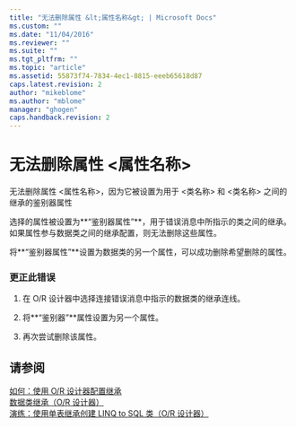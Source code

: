 ```yaml
---
title: "无法删除属性 &lt;属性名称&gt; | Microsoft Docs"
ms.custom: ""
ms.date: "11/04/2016"
ms.reviewer: ""
ms.suite: ""
ms.tgt_pltfrm: ""
ms.topic: "article"
ms.assetid: 55873f74-7834-4ec1-8815-eeeb65618d87
caps.latest.revision: 2
author: "mikeblome"
ms.author: "mblome"
manager: "ghogen"
caps.handback.revision: 2
---
```

# 无法删除属性 &lt;属性名称&gt;
无法删除属性 \<属性名称\>，因为它被设置为用于 \<类名称\> 和 \<类名称\> 之间的继承的鉴别器属性  
  
 选择的属性被设置为**“鉴别器属性”**，用于错误消息中所指示的类之间的继承。如果属性参与数据类之间的继承配置，则无法删除这些属性。  
  
 将**“鉴别器属性”**设置为数据类的另一个属性，可以成功删除希望删除的属性。  
  
### 更正此错误  
  
1.  在 O\/R 设计器中选择连接错误消息中指示的数据类的继承连线。  
  
2.  将**“鉴别器”**属性设置为另一个属性。  
  
3.  再次尝试删除该属性。  
  
## 请参阅  
 [如何：使用 O\/R 设计器配置继承](../data-tools/how-to-configure-inheritance-by-using-the-o-r-designer.md)   
 [数据类继承（O\/R 设计器）](../data-tools/data-class-inheritance-o-r-designer.md)   
 [演练：使用单表继承创建 LINQ to SQL 类（O\/R 设计器）](../data-tools/walkthrough-creating-linq-to-sql-classes-by-using-single-table-inheritance-o-r-designer.md)